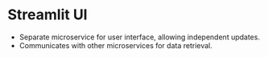 #  Streamlit UI
  - Separate microservice for user interface, allowing independent updates.
  - Communicates with other microservices for data retrieval.
